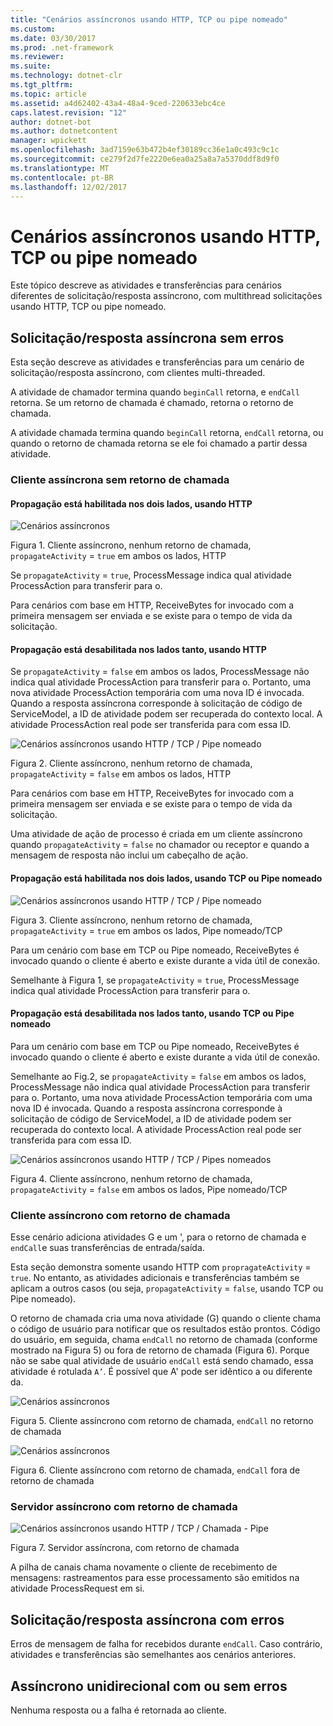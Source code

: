 ```yaml
---
title: "Cenários assíncronos usando HTTP, TCP ou pipe nomeado"
ms.custom: 
ms.date: 03/30/2017
ms.prod: .net-framework
ms.reviewer: 
ms.suite: 
ms.technology: dotnet-clr
ms.tgt_pltfrm: 
ms.topic: article
ms.assetid: a4d62402-43a4-48a4-9ced-220633ebc4ce
caps.latest.revision: "12"
author: dotnet-bot
ms.author: dotnetcontent
manager: wpickett
ms.openlocfilehash: 3ad7159e63b472b4ef30189cc36e1a0c493c9c1c
ms.sourcegitcommit: ce279f2d7fe2220e6ea0a25a8a7a5370ddf8d9f0
ms.translationtype: MT
ms.contentlocale: pt-BR
ms.lasthandoff: 12/02/2017
---
```

# <a name="asynchronous-scenarios-using-http-tcp-or-named-pipe"></a>Cenários assíncronos usando HTTP, TCP ou pipe nomeado
Este tópico descreve as atividades e transferências para cenários diferentes de solicitação/resposta assíncrono, com multithread solicitações usando HTTP, TCP ou pipe nomeado.  
  
## <a name="asynchronous-requestreply-without-errors"></a>Solicitação/resposta assíncrona sem erros  
 Esta seção descreve as atividades e transferências para um cenário de solicitação/resposta assíncrono, com clientes multi-threaded.  
  
 A atividade de chamador termina quando `beginCall` retorna, e `endCall` retorna. Se um retorno de chamada é chamado, retorna o retorno de chamada.  
  
 A atividade chamada termina quando `beginCall` retorna, `endCall` retorna, ou quando o retorno de chamada retorna se ele foi chamado a partir dessa atividade.  
  
### <a name="asynchronous-client-without-callback"></a>Cliente assíncrona sem retorno de chamada  
  
#### <a name="propagation-is-enabled-on-both-sides-using-http"></a>Propagação está habilitada nos dois lados, usando HTTP  
 ![Cenários assíncronos](../../../../../docs/framework/wcf/diagnostics/tracing/media/asyn1.gif "Asyn1")  
  
 Figura 1. Cliente assíncrono, nenhum retorno de chamada, `propagateActivity` = `true` em ambos os lados, HTTP  
  
 Se `propagateActivity` = `true`, ProcessMessage indica qual atividade ProcessAction para transferir para o.  
  
 Para cenários com base em HTTP, ReceiveBytes for invocado com a primeira mensagem ser enviada e se existe para o tempo de vida da solicitação.  
  
#### <a name="propagation-is-disabled-on-either-sides-using-http"></a>Propagação está desabilitada nos lados tanto, usando HTTP  
 Se `propagateActivity` = `false` em ambos os lados, ProcessMessage não indica qual atividade ProcessAction para transferir para o. Portanto, uma nova atividade ProcessAction temporária com uma nova ID é invocada. Quando a resposta assíncrona corresponde à solicitação de código de ServiceModel, a ID de atividade podem ser recuperada do contexto local. A atividade ProcessAction real pode ser transferida para com essa ID.  
  
 ![Cenários assíncronos usando HTTP &#47; TCP &#47; Pipe nomeado](../../../../../docs/framework/wcf/diagnostics/tracing/media/async2.gif "Async2")  
  
 Figura 2. Cliente assíncrono, nenhum retorno de chamada, `propagateActivity` = `false` em ambos os lados, HTTP  
  
 Para cenários com base em HTTP, ReceiveBytes for invocado com a primeira mensagem ser enviada e se existe para o tempo de vida da solicitação.  
  
 Uma atividade de ação de processo é criada em um cliente assíncrono quando `propagateActivity` = `false` no chamador ou receptor e quando a mensagem de resposta não inclui um cabeçalho de ação.  
  
#### <a name="propagation-is-enabled-on-both-sides-using-tcp-or-named-pipe"></a>Propagação está habilitada nos dois lados, usando TCP ou Pipe nomeado  
 ![Cenários assíncronos usando HTTP &#47; TCP &#47; Pipe nomeado](../../../../../docs/framework/wcf/diagnostics/tracing/media/async3.gif "Async3")  
  
 Figura 3. Cliente assíncrono, nenhum retorno de chamada, `propagateActivity` = `true` em ambos os lados, Pipe nomeado/TCP  
  
 Para um cenário com base em TCP ou Pipe nomeado, ReceiveBytes é invocado quando o cliente é aberto e existe durante a vida útil de conexão.  
  
 Semelhante à Figura 1, se `propagateActivity` = `true`, ProcessMessage indica qual atividade ProcessAction para transferir para o.  
  
#### <a name="propagation-is-disabled-on-either-sides-using-tcp-or-named-pipe"></a>Propagação está desabilitada nos lados tanto, usando TCP ou Pipe nomeado  
 Para um cenário com base em TCP ou Pipe nomeado, ReceiveBytes é invocado quando o cliente é aberto e existe durante a vida útil de conexão.  
  
 Semelhante ao Fig.2, se `propagateActivity` = `false` em ambos os lados, ProcessMessage não indica qual atividade ProcessAction para transferir para o. Portanto, uma nova atividade ProcessAction temporária com uma nova ID é invocada. Quando a resposta assíncrona corresponde à solicitação de código de ServiceModel, a ID de atividade podem ser recuperada do contexto local. A atividade ProcessAction real pode ser transferida para com essa ID.  
  
 ![Cenários assíncronos usando HTTP &#47; TCP &#47; Pipes nomeados](../../../../../docs/framework/wcf/diagnostics/tracing/media/async4.gif "Async4")  
  
 Figura 4. Cliente assíncrono, nenhum retorno de chamada, `propagateActivity` = `false` em ambos os lados, Pipe nomeado/TCP  
  
### <a name="asynchronous-client-with-callback"></a>Cliente assíncrono com retorno de chamada  
 Esse cenário adiciona atividades G e um ', para o retorno de chamada e `endCall`e suas transferências de entrada/saída.  
  
 Esta seção demonstra somente usando HTTP com `propragateActivity` = `true`. No entanto, as atividades adicionais e transferências também se aplicam a outros casos (ou seja, `propagateActivity` = `false`, usando TCP ou Pipe nomeado).  
  
 O retorno de chamada cria uma nova atividade (G) quando o cliente chama o código de usuário para notificar que os resultados estão prontos. Código do usuário, em seguida, chama `endCall` no retorno de chamada (conforme mostrado na Figura 5) ou fora de retorno de chamada (Figura 6). Porque não se sabe qual atividade de usuário `endCall` está sendo chamado, essa atividade é rotulada `A’`. É possível que A' pode ser idêntico a ou diferente da.  
  
 ![Cenários assíncronos](../../../../../docs/framework/wcf/diagnostics/tracing/media/asynccallback1.gif "AsyncCallback1")  
  
 Figura 5. Cliente assíncrono com retorno de chamada, `endCall` no retorno de chamada  
  
 ![Cenários assíncronos](../../../../../docs/framework/wcf/diagnostics/tracing/media/asynccallback2.gif "AsyncCallback2")  
  
 Figura 6. Cliente assíncrono com retorno de chamada, `endCall` fora de retorno de chamada  
  
### <a name="asynchronous-server-with-callback"></a>Servidor assíncrono com retorno de chamada  
 ![Cenários assíncronos usando HTTP &#47; TCP &#47; Chamada &#45; Pipe](../../../../../docs/framework/wcf/diagnostics/tracing/media/aynchserver.gif "AynchServer")  
  
 Figura 7. Servidor assíncrona, com retorno de chamada  
  
 A pilha de canais chama novamente o cliente de recebimento de mensagens: rastreamentos para esse processamento são emitidos na atividade ProcessRequest em si.  
  
## <a name="asynchronous-requestreply-with-errors"></a>Solicitação/resposta assíncrona com erros  
 Erros de mensagem de falha for recebidos durante `endCall`. Caso contrário, atividades e transferências são semelhantes aos cenários anteriores.  
  
## <a name="asynchronous-one-way-with-or-without-errors"></a>Assíncrono unidirecional com ou sem erros  
 Nenhuma resposta ou a falha é retornada ao cliente.
